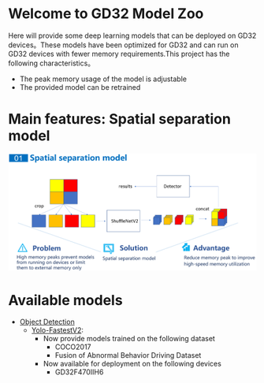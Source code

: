 # Welcome to GD32 Model Zoo

Here will provide some deep learning models that can be deployed on GD32 devices。These models have been optimized for GD32 and can run on GD32 devices with fewer memory requirements.This project has the following characteristics。

 - The peak memory usage of the model is adjustable
 - The provided model can be retrained
# Main features: Spatial separation model
![Spatial separation model](https://github.com/HomiKetalys/gd32ai-modelzoo/blob/main/readme_resources/M%25V1R00%60N8WSR%289R%7D4%7B%5DYUC.png)


# Available models

 - [Object Detection](https://github.com/HomiKetalys/gd32ai-modelzoo/tree/main/object_detection)
	 - [Yolo-FastestV2](https://github.com/HomiKetalys/gd32ai-modelzoo/tree/main/object_detection/yolo_fastestv2):
		 - Now provide models trained on the following dataset
			 - COCO2017
			 - Fusion of Abnormal Behavior Driving Dataset
		 - Now available for deployment on the following devices
			 - GD32F470IIH6
